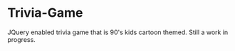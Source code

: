 # Trivia-Game
JQuery enabled trivia game that is 90's kids cartoon themed.
Still a work in progress.
